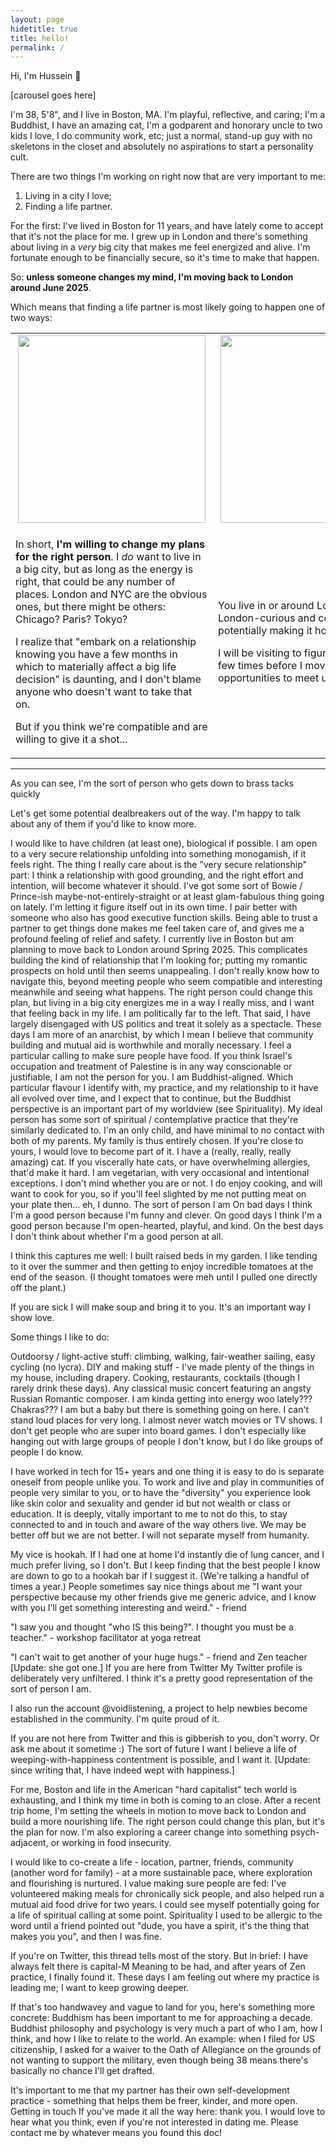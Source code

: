 ```yaml
---
layout: page
hidetitle: true
title: hello!
permalink: /
---
```


Hi, I'm Hussein 👋

\[carousel goes here\]

I'm 38, 5'8", and I live in Boston, MA. I'm playful, reflective, and caring; I'm a Buddhist, I have an amazing cat, I'm a godparent and honorary uncle to two kids I love, I do community work, etc; just a normal, stand-up guy with no skeletons in the closet and absolutely no aspirations to start a personality cult.

There are two things I'm working on right now that are very important to me:

1. Living in a city I love;
2. Finding a life partner.

For the first: I've lived in Boston for 11 years, and have lately come to accept that it's not the place for me. I grew up in London and there's something about living in a _very_ big city that makes me feel energized and alive. I'm fortunate enough to be financially secure, so it's time to make that happen.

So: **unless someone changes my mind, I'm moving back to London around June 2025**.

Which means that finding a life partner is most likely going to happen one of two ways:

<table style="width: 100%; table-layout: fixed;">
  <tr>
    <td style="vertical-align: middle; text-align: center; font-weight: bold; font-size: 150%;">
      <img src="../images/changemymind.jpg" width="300"/>
    </td>
    <td style="vertical-align: middle; text-align: center; font-weight: bold; font-size: 150%;">
      <img src="../images/london-satellite.jpg" height="300"/>
    </td>
  </tr>
  <tr>
    <td>
        <p>In short, <b>I'm willing to change my plans for the right person</b>. I <i>do</i> want to live in a big city, but as long as the energy is right, that could be any number of places. London and NYC are the obvious ones, but there might be others: Chicago? Paris? Tokyo?</p>
        <p>I realize that "embark on a relationship knowing you have a few months in which to materially affect a big life decision" is daunting, and I don't blame anyone who doesn't want to take that on.</p>
        <p>But if you think we're compatible and are willing to give it a shot...</p>
    </td>
    <td>
        <p>You live in or around London; or you're London-curious and could imagine potentially making it home.</p>
        <p>I will be visiting to figure out logistics a few times before I move, so there'll be opportunities to meet up then.</p>
    </td>
  </tr>
</table>

<hr/>

As you can see, I'm the sort of person who gets down to brass tacks quickly


Let's get some potential dealbreakers out of the way. I'm happy to talk about any of them if you'd like to know more.


I would like to have children (at least one), biological if possible.
I am open to a very secure relationship unfolding into something monogamish, if it feels right. The thing I really care about is the "very secure relationship" part: I think a relationship with good grounding, and the right effort and intention, will become whatever it should.
I've got some sort of Bowie / Prince-ish maybe-not-entirely-straight or at least glam-fabulous thing going on lately. I'm letting it figure itself out in its own time.
I pair better with someone who also has good executive function skills. Being able to trust a partner to get things done makes me feel taken care of, and gives me a profound feeling of relief and safety.
I currently live in Boston but am planning to move back to London around Spring 2025. This complicates building the kind of relationship that I'm looking for; putting my romantic prospects on hold until then seems unappealing. I don't really know how to navigate this, beyond meeting people who seem compatible and interesting meanwhile and seeing what happens. The right person could change this plan, but living in a big city energizes me in a way I really miss, and I want that feeling back in my life.
I am politically far to the left. That said, I have largely disengaged with US politics and treat it solely as a spectacle. These days I am more of an anarchist, by which I mean I believe that community building and mutual aid is worthwhile and morally necessary. I feel a particular calling to make sure people have food.
If you think Israel's occupation and treatment of Palestine is in any way conscionable or justifiable, I am not the person for you.
I am Buddhist-aligned. Which particular flavour I identify with, my practice, and my relationship to it have all evolved over time, and I expect that to continue, but the Buddhist perspective is an important part of my worldview (see Spirituality). My ideal person has some sort of spiritual / contemplative practice that they're similarly dedicated to.
I'm an only child, and have minimal to no contact with both of my parents. My family is thus entirely chosen. If you're close to yours, I would love to become part of it.
I have a (really, really, really amazing) cat. If you viscerally hate cats, or have overwhelming allergies, that'd make it hard.
I am vegetarian, with very occasional and intentional exceptions. I don't mind whether you are or not. I do enjoy cooking, and will want to cook for you, so if you'll feel slighted by me not putting meat on your plate then… eh, I dunno.
The sort of person I am
On bad days I think I'm a good person because I'm funny and clever.
On good days I think I'm a good person because I'm open-hearted, playful, and kind.
On the best days I don't think about whether I'm a good person at all.

I think this captures me well: I built raised beds in my garden. I like tending to it over the summer and then getting to enjoy incredible tomatoes at the end of the season. (I thought tomatoes were meh until I pulled one directly off the plant.)

If you are sick I will make soup and bring it to you. It's an important way I show love.

Some things I like to do:

Outdoorsy / light-active stuff: climbing, walking, fair-weather sailing, easy cycling (no lycra).
DIY and making stuff - I've made plenty of the things in my house, including drapery.
Cooking, restaurants, cocktails (though I rarely drink these days).
Any classical music concert featuring an angsty Russian Romantic composer.
I am kinda getting into energy woo lately??? Chakras??? I am but a baby but there is something going on here.
I can't stand loud places for very long. I almost never watch movies or TV shows. I don't get people who are super into board games. I don't especially like hanging out with large groups of people I don't know, but I do like groups of people I do know.

I have worked in tech for 15+ years and one thing it is easy to do is separate oneself from people unlike you. To work and live and play in communities of people very similar to you, or to have the "diversity" you experience look like skin color and sexuality and gender id but not wealth or class or education. It is deeply, vitally important to me to not do this, to stay connected to and in touch and aware of the way others live. We may be better off but we are not better. I will not separate myself from humanity.

My vice is hookah. If I had one at home I'd instantly die of lung cancer, and I much prefer living, so I don't. But I keep finding that the best people I know are down to go to a hookah bar if I suggest it. (We're talking a handful of times a year.)
People sometimes say nice things about me
"I want your perspective because my other friends give me generic advice, and I know with you I’ll get something interesting and weird." - friend

"I saw you and thought "who IS this being?". I thought you must be a teacher." - workshop facilitator at yoga retreat

"I can't wait to get another of your huge hugs." - friend and Zen teacher [Update: she got one.]
If you are here from Twitter
My Twitter profile is deliberately very unfiltered. I think it's a pretty good representation of the sort of person I am.

I also run the account @voidlistening, a project to help newbies become established in the community. I'm quite proud of it.

If you are not here from Twitter and this is gibberish to you, don't worry. Or ask me about it sometime :)
The sort of future I want
I believe a life of weeping-with-happiness contentment is possible, and I want it. [Update: since writing that, I have indeed wept with happiness.]

For me, Boston and life in the American "hard capitalist" tech world is exhausting, and I think my time in both is coming to an close. After a recent trip home, I'm setting the wheels in motion to move back to London and build a more nourishing life. The right person could change this plan, but it's the plan for now. I'm also exploring a career change into something psych-adjacent, or working in food insecurity.

I would like to co-create a life - location, partner, friends, community (another word for family) - at a more sustainable pace, where exploration and flourishing is nurtured. I value making sure people are fed: I've volunteered making meals for chronically sick people, and also helped run a mutual aid food drive for two years. I could see myself potentially going for a life of spiritual calling at some point.
Spirituality
I used to be allergic to the word until a friend pointed out "dude, you have a spirit, it's the thing that makes you you", and then I was fine.

If you're on Twitter, this thread tells most of the story. But in brief: I have always felt there is capital-M Meaning to be had, and after years of Zen practice, I finally found it. These days I am feeling out where my practice is leading me; I want to keep growing deeper.

If that's too handwavey and vague to land for you, here's something more concrete: Buddhism has been important to me for approaching a decade. Buddhist philosophy and psychology is very much a part of who I am, how I think, and how I like to relate to the world. An example: when I filed for US citizenship, I asked for a waiver to the Oath of Allegiance on the grounds of not wanting to support the military, even though being 38 means there's basically no chance I'll get drafted.

It's important to me that my partner has their own self-development practice - something that helps them be freer, kinder, and more open.
Getting in touch
If you've made it all the way here: thank you. I would love to hear what you think, even if you're not interested in dating me. Please contact me by whatever means you found this doc!


